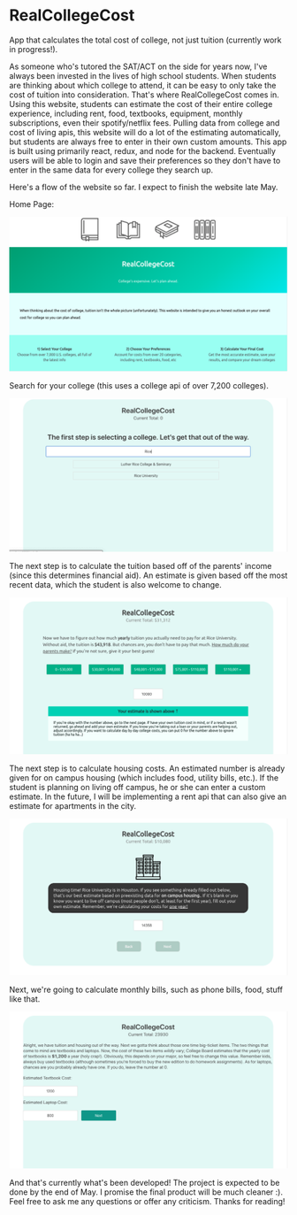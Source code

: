 # RealCollegeCost
App that calculates the total cost of college, not just tuition (currently work in progress!).

As someone who's tutored the SAT/ACT on the side for years now, I've always been invested in the lives of high school students.
When students are thinking about which college to attend, it can be easy to only take the cost of tuition into consideration. 
That's where RealCollegeCost comes in. Using this website, students can estimate the cost of their entire college experience, including
rent, food, textbooks, equipment, monthly subscriptions, even their spotify/netflix fees. Pulling data from college and cost of 
living apis, this website will do a lot of the estimating automatically, but students are always free to enter in their own custom 
amounts. This app is built using primarily react, redux, and node for the backend. Eventually users will be able to login and save their preferences so they don't have to enter in the same data for every college they search up. 

Here's a flow of the website so far. I expect to finish the website late May.

Home Page: 

![alt text](https://raw.githubusercontent.com/Ahurpdurp/real-college-cost/master/Client/src/images/homepage.png)

Search for your college (this uses a college api of over 7,200 colleges). 

![alt text](https://raw.githubusercontent.com/Ahurpdurp/real-college-cost/master/Client/src/images/search.png)

The next step is to calculate the tuition based off of the parents' income (since this determines financial aid). 
An estimate is given based off the most recent data, which the student is also welcome to change. 

![alt text](https://raw.githubusercontent.com/Ahurpdurp/real-college-cost/master/Client/src/images/tuition.png)

The next step is to calculate housing costs. An estimated number is already given for on campus housing (which includes food,
utility bills, etc.). If the student is planning on living off campus, he or she can enter a custom estimate. In the future, I will be implementing a rent api that can also give an estimate for apartments in the city. 

![alt text](https://raw.githubusercontent.com/Ahurpdurp/real-college-cost/master/Client/src/images/housing.png)

Next, we're going to calculate monthly bills, such as phone bills, food, stuff like that.

![alt text](https://raw.githubusercontent.com/Ahurpdurp/real-college-cost/master/Client/src/images/Page5.png)

And that's currently what's been developed! The project is expected to be done by the end of May. I promise the final product will be much cleaner :). Feel free to ask me any questions or offer any criticism. Thanks for reading! 

